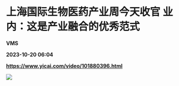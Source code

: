 # 上海国际生物医药产业周今天收官 业内：这是产业融合的优秀范式
**VMS**

**2023-10-20 06:04**

**https://www.yicai.com/video/101880396.html**

![](http://imgcdn.yicai.com/vms-new/2023/10/26ee2efd-622f-4a00-a663-600cd6b27db6_Koi0.jpg)
